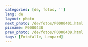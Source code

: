 ```yaml
---
categories: [de, fotos, '']
lang: de
layout: photo
next_photo: /de/fotos/P0000401.html
picname: P0000438
prev_photo: /de/fotos/P0000439.html
tags: [Fotofalle, Leopard]
---
```

